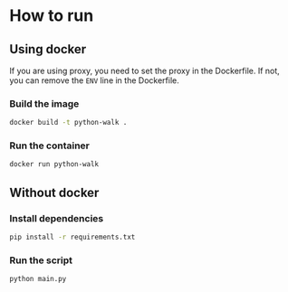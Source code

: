 # How to run

## Using docker

If you are using proxy, you need to set the proxy in the Dockerfile. If not, you can remove the `ENV` line in the
Dockerfile.

### Build the image

```bash
docker build -t python-walk .
```

### Run the container

```bash
docker run python-walk
```

## Without docker

### Install dependencies

```bash
pip install -r requirements.txt
```

### Run the script

```bash
python main.py
```
